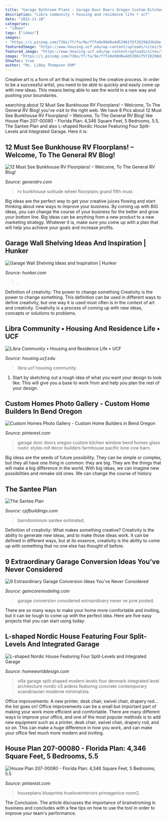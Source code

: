 ```yaml
---
title: "Garage Bathroom Plans : Garage Door Doors Oregon Custom Kitchen Window Bend Homes Glass Rustic Styles Roll Decor Builders Farmhouse Pacific Lone Cow Barn"
description: "Libra community • housing and residence life • ucf"
date: "2022-11-10"
categories:
- "ideas"
tags: ["ideas"]
images:
- "https://i.pinimg.com/736x/ff/fa/9e/fffa9e90d0a4d53961f5f28298d36dde.jpg"
featuredImage: "https://www.housing.ucf.edu/wp-content/uploads/sites/34/2018/11/DSC_1333.jpg"
featured_image: "https://www.housing.ucf.edu/wp-content/uploads/sites/34/2018/11/DSC_1333.jpg"
image: "https://i.pinimg.com/736x/ff/fa/9e/fffa9e90d0a4d53961f5f28298d36dde.jpg"
ShowToc: true
author: "Ms. Libby Thompson DVM"
---
```



Creative art is a form of art that is inspired by the creative process. In order to be a successful artist, you need to be able to quickly and easily come up with new ideas. This means being able to see the world in a new way and pushing your boundaries.

	

		
searching about 12 Must See Bunkhouse RV Floorplans! – Welcome, To The General RV Blog! you've visit to the right web. We have 8 Pics about 12 Must See Bunkhouse RV Floorplans! – Welcome, To The General RV Blog! like House Plan 207-00080 - Florida Plan: 4,346 Square Feet, 5 Bedrooms, 5.5, The Santee Plan and also L-shaped Nordic House Featuring Four Split-Levels and Integrated Garage. Here it is:
		
    
## 12 Must See Bunkhouse RV Floorplans! – Welcome, To The General RV Blog!

<img loading=lazy src="http://www.generalrv.com/blog/wp-content/uploads/2015/07/den2.jpg" onerror="this.onerror=null;this.src='https://tse2.mm.bing.net/th?id=OIP.lOs-sPzoOaQXcQCAtLUpFAHaE8&amp;pid=15.1';" alt="12 Must See Bunkhouse RV Floorplans! – Welcome, To The General RV Blog!">

_Source: generalrv.com_

>rv bunkhouse solitude wheel floorplans grand fifth must. 

	

Big ideas are the perfect way to get your creative juices flowing and start thinking about new ways to improve your business. By coming up with BIG ideas, you can change the course of your business for the better and grow your bottom line. Big ideas can be anything from a new product to a new marketing strategy. Whatever it is, make sure you come up with a plan that will help you achieve your goals and increase profits.

    
## Garage Wall Shelving Ideas And Inspiration | Hunker

<img loading=lazy src="https://img.hunkercdn.com/640/cme-data/9/28/02118e681f38473c818e30d7ce78a489.jpg" onerror="this.onerror=null;this.src='https://tse3.mm.bing.net/th?id=OIP.46xMTwIV73DpcdkceK1S8wHaKB&amp;pid=15.1';" alt="Garage Wall Shelving Ideas and Inspiration | Hunker">

_Source: hunker.com_

>. 

	

Definition of creativity: The power to change something
Creativity is the power to change something. This definition can be used in different ways to define creativity, but one way it is used most often is in the context of art and creativity. Creativity is a process of coming up with new ideas, concepts or solutions to problems.

    
## Libra Community • Housing And Residence Life • UCF

<img loading=lazy src="https://www.housing.ucf.edu/wp-content/uploads/sites/34/2018/11/DSC_1333.jpg" onerror="this.onerror=null;this.src='https://tse4.mm.bing.net/th?id=OIP.GLKPKyoNap7fQnBfiFMJrwHaE8&amp;pid=15.1';" alt="Libra Community • Housing and Residence Life • UCF">

_Source: housing.ucf.edu_

>libra ucf housing community. 

	

1. Start by sketching out a rough idea of what you want your design to look like. This will give you a base to work from and help you plan the rest of your design.

    
## Custom Homes Photo Gallery - Custom Home Builders In Bend Oregon

<img loading=lazy src="https://i.pinimg.com/736x/ff/fa/9e/fffa9e90d0a4d53961f5f28298d36dde.jpg" onerror="this.onerror=null;this.src='https://tse3.mm.bing.net/th?id=OIP.ljRDxSA31VRRTXNUevplMgHaLF&amp;pid=15.1';" alt="Custom Homes Photo Gallery - Custom Home Builders in Bend Oregon">

_Source: pinterest.com_

>garage door doors oregon custom kitchen window bend homes glass rustic styles roll decor builders farmhouse pacific lone cow barn. 

	

Big ideas are the seeds of future possibility. They can be simple or complex, but they all have one thing in common: they are big. They are the things that will make a big difference in the world. With big ideas, we can imagine new possibilities and remake old ones. We can change the course of history.

    
## The Santee Plan

<img loading=lazy src="https://www.cpfbuildings.com/img/custom_listings/5be20d59-c7d8-4a1f-8bd2-4aff43e19366/5be9ddc86a100-4.jpg" onerror="this.onerror=null;this.src='https://tse1.mm.bing.net/th?id=OIP.ngMK_N2IREdZJ3rKznsF1AHaEw&amp;pid=15.1';" alt="The Santee Plan">

_Source: cpfbuildings.com_

>barndominium santee estimated. 

	

Definition of creativity: What makes something creative?
Creativity is the ability to generate new ideas, and to make those ideas work. It can be defined in different ways, but at its essence, creativity is the ability to come up with something that no one else has thought of before.

    
## 9 Extraordinary Garage Conversion Ideas You&#039;ve Never Considered

<img loading=lazy src="https://gamcoremodeling.com/wp-content/uploads/2016/06/GarageConversionIdeas_Blog.jpg" onerror="this.onerror=null;this.src='https://tse2.mm.bing.net/th?id=OIP.BBg3iYsx2iW6QJmV2JI6zgHaD4&amp;pid=15.1';" alt="9 Extraordinary Garage Conversion Ideas You&#039;ve Never Considered">

_Source: gamcoremodeling.com_

>garage conversion considered extraordinary never ve june posted. 

	

There are so many ways to make your home more comfortable and inviting, but it can be tough to come up with the perfect idea. Here are five easy projects that you can start using today: 

    
## L-shaped Nordic House Featuring Four Split-Levels And Integrated Garage

<img loading=lazy src="http://homeworlddesign.com/wp-content/uploads/2016/04/L-shaped-Nordic-House-Featuring-Four-Split-Levels-and-Integrated-Garage-22.jpg" onerror="this.onerror=null;this.src='https://tse3.mm.bing.net/th?id=OIP.eFf2-ihzhivgjRmaEHMipAHaE8&amp;pid=15.1';" alt="L-shaped Nordic House Featuring Four Split-Levels and Integrated Garage">

_Source: homeworlddesign.com_

>villa garage split shaped modern levels four denmark integrated level architecture nordic v3 ardess featuring concrete contemporary scandinavian moderne minimalista. 

	

Office improvements: A new printer, desk chair, swivel chair, drapery rod... the list goes on!
Office improvements can be a small but important part of making your work more efficient and comfortable. There are many different ways to improve your office, and one of the most popular methods is to add new equipment such as a printer, desk chair, swivel chair, drapery rod, and so on. This can make a huge difference in how you work, and can make your office feel much more modern and inviting.

    
## House Plan 207-00080 - Florida Plan: 4,346 Square Feet, 5 Bedrooms, 5.5

<img loading=lazy src="https://i.pinimg.com/736x/fa/35/2e/fa352ee8e5bf307661fbf451bd6bf547.jpg" onerror="this.onerror=null;this.src='https://tse4.mm.bing.net/th?id=OIP.Ltrz4uKVIt4hPAMWamue1gHaKU&amp;pid=15.1';" alt="House Plan 207-00080 - Florida Plan: 4,346 Square Feet, 5 Bedrooms, 5.5">

_Source: pinterest.com_

>houseplans blueprints trueloveinteriors primagenice room2. 

	

The Conclusion.
The article discusses the importance of brainstroming in business and concludes with a few tips on how to use the tool in order to improve your team's performance.

